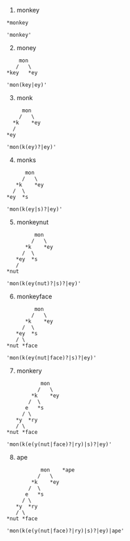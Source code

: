 1. monkey

```
*monkey
```
```
'monkey'
```

2. money

```
    mon
   /   \
*key   *ey
```
```
'mon(key|ey)'
```

3. monk

```
     mon
    /   \
  *k    *ey
  /
*ey
```
```
'mon(k(ey)?|ey)'
```

4. monks

```
      mon
     /   \
   *k    *ey
  /  \
*ey  *s
```

```
'mon(k(ey|s)?|ey)'
```

5. monkeynut

```
         mon
        /   \
      *k    *ey
     /  \
   *ey  *s
   /
*nut
```

```
'mon(k(ey(nut)?|s)?|ey)'
```

6. monkeyface

```
         mon
        /   \
      *k    *ey
     /  \
   *ey  *s
   / \
*nut *face
```

```
'mon(k(ey(nut|face)?|s)?|ey)'
```

7. monkery

```
           mon
          /   \
        *k    *ey
       /  \
      e   *s
     / \
   *y  *ry
   / \
*nut *face
```

```
'mon(k(e(y(nut|face)?|ry)|s)?|ey)'
```

8. ape

```
           mon    *ape
          /   \
        *k    *ey
       /  \
      e   *s
     / \
   *y  *ry
   / \
*nut *face
```

```
'mon(k(e(y(nut|face)?|ry)|s)?|ey)|ape'
```
